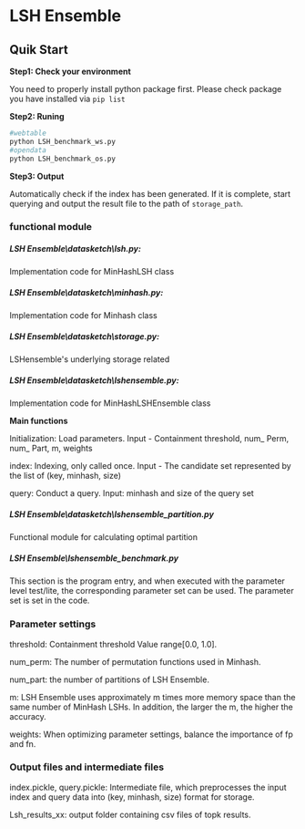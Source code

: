 <div>
    <h1>LSH Ensemble</h1>
</div>


<h2>Quik Start</h2>

**Step1: Check your environment**

You need to properly install python package first. Please check package you have installed via `pip list`

**Step2: Runing**

```sh
#webtable
python LSH_benchmark_ws.py
#opendata
python LSH_benchmark_os.py
```

**Step3: Output**

Automatically check if the index has been generated. If it is complete, start querying and output the result file to the path of `storage_path`.


### functional module

##### LSH Ensemble\datasketch\lsh.py:  

Implementation code for MinHashLSH class

##### LSH Ensemble\datasketch\minhash.py: 

Implementation code for Minhash class

##### LSH Ensemble\datasketch\storage.py: 

LSHensemble's underlying storage related

##### LSH Ensemble\datasketch\lshensemble.py: 

Implementation code for MinHashLSHEnsemble class

**Main functions**

Initialization: Load parameters. Input - Containment threshold, num_ Perm, num_ Part, m, weights

index: Indexing, only called once. Input - The candidate set represented by the list of (key, minhash, size)

query: Conduct a query. Input: minhash and size of the query set

##### LSH Ensemble\datasketch\lshensemble_partition.py

Functional module for calculating optimal partition

##### LSH Ensemble\lshensemble_benchmark.py

This section is the program entry, and when executed with the parameter level test/lite, the corresponding parameter set can be used. The parameter set is set in the code.


### Parameter settings

threshold: Containment threshold Value range[0.0, 1.0].

num_perm: The number of permutation functions used in Minhash.

num_part: the number of partitions of LSH Ensemble.

m: LSH Ensemble uses approximately m times more memory space than the same number of MinHash LSHs. In addition, the larger the m, the higher the accuracy.

weights: When optimizing parameter settings, balance the importance of fp and fn.

### Output files and intermediate files

index.pickle, query.pickle: Intermediate file, which preprocesses the input index and query data into (key, minhash, size) format for storage.

Lsh_results_xx: output folder containing csv files of topk results.